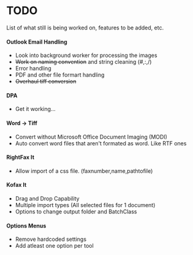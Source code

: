 TODO
====

List of what still is being worked on, features to be added, etc.



#### Outlook Email Handling

* Look into background worker for processing the images
* ~~Work on naming convention~~ and string cleaning (#,:,/)
* Error handling
* PDF and other file formart handling
* ~~Overhaul tiff conversion~~

#### DPA

* Get it working...

#### Word -> Tiff

* Convert without Microsoft Office Document Imaging (MODI)
* Auto convert word files that aren't formated as word. Like RTF ones

#### RightFax It

* Allow import of a css file. (faxnumber,name,pathtofile)

#### Kofax It

* Drag and Drop Capability
* Multiple import types (All selected files for 1 document)
* Options to change output folder and BatchClass

#### Options Menus

* Remove hardcoded settings
* Add atleast one option per tool
